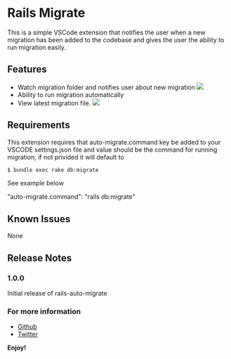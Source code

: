 # Rails Migrate

This is a simple VSCode extension that notifies the user when a new migration has been added to the codebase and gives the user the ability to run migration easily.

## Features

- Watch migration folder and notifies user about new migration
![](https://user-images.githubusercontent.com/24846513/87251582-9e4f6b00-c464-11ea-83a9-e1bf2cc49ca1.gif)
- Ability to run migration automatically
- View latest migration file.
![](https://user-images.githubusercontent.com/24846513/87251485-fafe5600-c463-11ea-8fc1-f88713deca8f.gif)



## Requirements

This extension requires that auto-migrate.command key be added to your VSCODE settings.json file and value should be the command for running migration, if not privided it will default to

```bash
$ bundle exec rake db:migrate
```

See example below

"auto-migrate.command": "rails db:migrate"


## Known Issues

None

## Release Notes

### 1.0.0

Initial release of rails-auto-migrate

### For more information

* [Github](http://github.com/danielshow)
* [Twitter](https://twitter.com/d_showWorld)

**Enjoy!**
